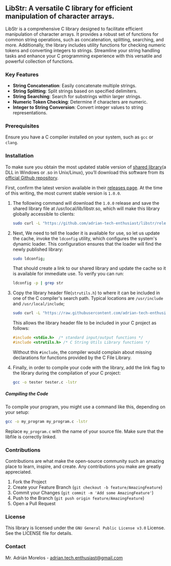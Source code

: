 ## LibStr: A versatile C library for efficient manipulation of character arrays.

LibStr is a comprehensive C library designed to facilitate efficient manipulation of character arrays. It provides a robust set of functions for common string operations, such as concatenation, splitting, searching, and more. Additionally, the library includes utility functions for checking numeric tokens and converting integers to strings. Streamline your string handling tasks and enhance your C programming experience with this versatile and powerful collection of functions.

### Key Features

- **String Concatenation**: Easily concatenate multiple strings.
- **String Splitting**: Split strings based on specified delimiters.
- **String Searching**: Search for substrings within larger strings.
- **Numeric Token Checking**: Determine if characters are numeric.
- **Integer to String Conversion**: Convert integer values to string representations.

### Prerequisites

Ensure you have a C compiler installed on your system, such as `gcc` or `clang`.

### Installation

To make sure you obtain the most updated stable version
of [shared library](https://en.wikipedia.org/wiki/Library_(computing)#Shared_libraries)(a DLL in Windows or .so in
Unix/Linux), you’ll download this software from
its [official Github repository](https://github.com/adrian-tech-enthusiast/libstr).

First, confirm the latest version available in
their [releases page](https://github.com/adrian-tech-enthusiast/libstr/releases). At the time of this writing,
the most current stable version is `1.0.0`.

1. The following command will download the `1.0.0` release and save the shared library file at
   /usr/local/lib/libstr.so, which will make this library globally accessible to clients:

    ```bash
    sudo curl -L "https://github.com/adrian-tech-enthusiast/libstr/releases/download/v1.0.0/libstr.so" -o /usr/local/lib/libstr.so
    ```

2. Next, We need to tell the loader it is available for use, so let us update the cache, invoke the `ldconfig` utility,
   which configures the system's dynamic loader. This configuration ensures that the loader will find the newly
   published library:

    ```bash
    sudo ldconfig;
    ```

   That should create a link to our shared library and update the cache so it is available for immediate use. To verify
   you can run:

    ```bash
    ldconfig -p | grep str
    ```

3. Copy the library header file(`strutils.h`) to where it can be included in one of the C compiler's search path.
   Typical locations are `/usr/include` and `/usr/local/include`;

    ```bash
    sudo curl -L "https://raw.githubusercontent.com/adrian-tech-enthusiast/libstr/v1.0.0/include/strutils.h" -o /usr/local/include/strutils.h;
    ```

   This allows the library header file to be included in your C project as follows:

    ```c
    #include <stdio.h>  /* standard input/output functions */
    #include <strutils.h> /* C String Utils Library functions */
    ```
   Without this `#include`, the compiler would complain about missing declarations for functions provided by the C
   File Library.

4. Finally, in order to compile your code with the library, add the link flag to the library during the compilation of
   your C project:

    ```bash
    gcc -o tester tester.c -lstr
    ```

##### Compiling the Code

To compile your program, you might use a command like this, depending on your setup:

```bash
gcc -o my_program my_program.c -lstr
```

Replace `my_program.c` with the name of your source file. Make sure that the libfile is correctly linked.

### Contributions

Contributions are what make the open-source community such an amazing place to learn, inspire, and create. Any
contributions you make are greatly appreciated.

1. Fork the Project
2. Create your Feature Branch (`git checkout -b feature/AmazingFeature`)
3. Commit your Changes (`git commit -m 'Add some AmazingFeature'`)
4. Push to the Branch (`git push origin feature/AmazingFeature`)
5. Open a Pull Request

### License

This library is licensed under the `GNU General Public License v3.0` License. See the LICENSE file for details.

### Contact

Mr. Adrián Morelos - adrian.tech.enthusiast@gmail.com

